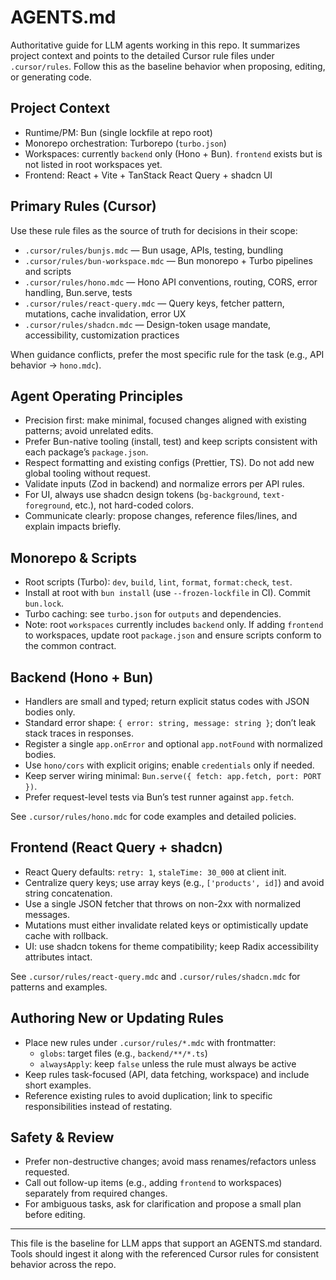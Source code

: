 # AGENTS.md

Authoritative guide for LLM agents working in this repo. It summarizes project context and points to the detailed Cursor rule files under `.cursor/rules`. Follow this as the baseline behavior when proposing, editing, or generating code.

## Project Context

- Runtime/PM: Bun (single lockfile at repo root)
- Monorepo orchestration: Turborepo (`turbo.json`)
- Workspaces: currently `backend` only (Hono + Bun). `frontend` exists but is not listed in root workspaces yet.
- Frontend: React + Vite + TanStack React Query + shadcn UI

## Primary Rules (Cursor)

Use these rule files as the source of truth for decisions in their scope:

- `.cursor/rules/bunjs.mdc` — Bun usage, APIs, testing, bundling
- `.cursor/rules/bun-workspace.mdc` — Bun monorepo + Turbo pipelines and scripts
- `.cursor/rules/hono.mdc` — Hono API conventions, routing, CORS, error handling, Bun.serve, tests
- `.cursor/rules/react-query.mdc` — Query keys, fetcher pattern, mutations, cache invalidation, error UX
- `.cursor/rules/shadcn.mdc` — Design-token usage mandate, accessibility, customization practices

When guidance conflicts, prefer the most specific rule for the task (e.g., API behavior → `hono.mdc`).

## Agent Operating Principles

- Precision first: make minimal, focused changes aligned with existing patterns; avoid unrelated edits.
- Prefer Bun-native tooling (install, test) and keep scripts consistent with each package’s `package.json`.
- Respect formatting and existing configs (Prettier, TS). Do not add new global tooling without request.
- Validate inputs (Zod in backend) and normalize errors per API rules.
- For UI, always use shadcn design tokens (`bg-background`, `text-foreground`, etc.), not hard-coded colors.
- Communicate clearly: propose changes, reference files/lines, and explain impacts briefly.

## Monorepo & Scripts

- Root scripts (Turbo): `dev`, `build`, `lint`, `format`, `format:check`, `test`.
- Install at root with `bun install` (use `--frozen-lockfile` in CI). Commit `bun.lock`.
- Turbo caching: see `turbo.json` for `outputs` and dependencies.
- Note: root `workspaces` currently includes `backend` only. If adding `frontend` to workspaces, update root `package.json` and ensure scripts conform to the common contract.

## Backend (Hono + Bun)

- Handlers are small and typed; return explicit status codes with JSON bodies only.
- Standard error shape: `{ error: string, message: string }`; don’t leak stack traces in responses.
- Register a single `app.onError` and optional `app.notFound` with normalized bodies.
- Use `hono/cors` with explicit origins; enable `credentials` only if needed.
- Keep server wiring minimal: `Bun.serve({ fetch: app.fetch, port: PORT })`.
- Prefer request-level tests via Bun’s test runner against `app.fetch`.

See `.cursor/rules/hono.mdc` for code examples and detailed policies.

## Frontend (React Query + shadcn)

- React Query defaults: `retry: 1`, `staleTime: 30_000` at client init.
- Centralize query keys; use array keys (e.g., `['products', id]`) and avoid string concatenation.
- Use a single JSON fetcher that throws on non-2xx with normalized messages.
- Mutations must either invalidate related keys or optimistically update cache with rollback.
- UI: use shadcn tokens for theme compatibility; keep Radix accessibility attributes intact.

See `.cursor/rules/react-query.mdc` and `.cursor/rules/shadcn.mdc` for patterns and examples.

## Authoring New or Updating Rules

- Place new rules under `.cursor/rules/*.mdc` with frontmatter:
  - `globs`: target files (e.g., `backend/**/*.ts`)
  - `alwaysApply`: keep `false` unless the rule must always be active
- Keep rules task-focused (API, data fetching, workspace) and include short examples.
- Reference existing rules to avoid duplication; link to specific responsibilities instead of restating.

## Safety & Review

- Prefer non-destructive changes; avoid mass renames/refactors unless requested.
- Call out follow-up items (e.g., adding `frontend` to workspaces) separately from required changes.
- For ambiguous tasks, ask for clarification and propose a small plan before editing.

---

This file is the baseline for LLM apps that support an AGENTS.md standard. Tools should ingest it along with the referenced Cursor rules for consistent behavior across the repo.

